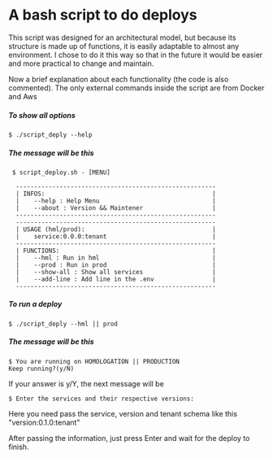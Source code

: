 # A bash script to do deploys
This script was designed for an architectural model, but because its structure is made up of functions, it is easily adaptable to almost any environment. I chose to do it this way so that in the future it would be easier and more practical to change and maintain.

Now a brief explanation about each functionality (the code is also commented). The only external commands inside the script are from Docker and Aws

##### To show all options 
```
$ ./script_deply --help
```
##### The message will be this

```
 $ script_deploy.sh - [MENU]

  -------------------------------------------------------
  | INFOS:                                              |
  |    --help : Help Menu                               |
  |    --about : Version && Maintener                   |
  -------------------------------------------------------
  -------------------------------------------------------
  | USAGE (hml/prod):                                   |
  |    service:0.0.0:tenant                             |
  -------------------------------------------------------
  | FUNCTIONS:                                          |
  |    --hml : Run in hml                               |
  |    --prod : Run in prod                             |
  |    --show-all : Show all services                   |
  |    --add-line : Add line in the .env                |
  -------------------------------------------------------
```

##### To run a deploy 
```
$ ./script_deply --hml || prod
```
##### The message will be this

```
$ You are running on HOMOLOGATION || PRODUCTION
Keep running?(y/N)
```
If your answer is y/Y, the next message will be

```
$ Enter the services and their respective versions:  
```
Here you need pass the service, version and tenant schema like this "version:0.1.0:tenant"

After passing the information, just press Enter and wait for the deploy to finish.
